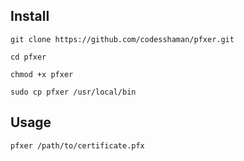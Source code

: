 ## Install

``git clone https://github.com/codesshaman/pfxer.git``

``cd pfxer``

``chmod +x pfxer``

``sudo cp pfxer /usr/local/bin``

## Usage

``pfxer /path/to/certificate.pfx``